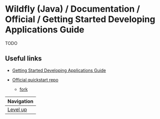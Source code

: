 # Wildfly (Java) / Documentation / Official / Getting Started Developing Applications Guide #

TODO

## Useful links ##

* [Getting Started Developing Applications Guide](https://docs.jboss.org/author/display/WFLY8/Getting+Started+Developing+Applications+Guide)
* [Official quickstart repo](https://github.com/jboss-developer/jboss-eap-quickstarts)

    * [fork](https://github.com/marbug/jboss-eap-quickstarts)

| Navigation               |
| ------------------------ |
| [Level up](../README.md) |
